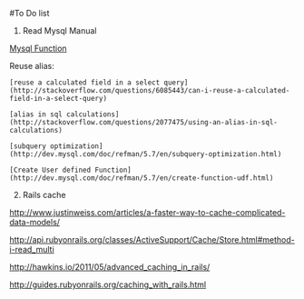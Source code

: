 #To Do list

1. Read Mysql Manual

  [Mysql Function](http://dev.mysql.com/doc/refman/5.7/en/functions.html)
  
  Reuse alias:
  
    [reuse a calculated field in a select query](http://stackoverflow.com/questions/6085443/can-i-reuse-a-calculated-field-in-a-select-query)
    
    [alias in sql calculations](http://stackoverflow.com/questions/2077475/using-an-alias-in-sql-calculations)
    
    [subquery optimization](http://dev.mysql.com/doc/refman/5.7/en/subquery-optimization.html)
    
    [Create User defined Function](http://dev.mysql.com/doc/refman/5.7/en/create-function-udf.html)
    
2. Rails cache

  http://www.justinweiss.com/articles/a-faster-way-to-cache-complicated-data-models/
  
  http://api.rubyonrails.org/classes/ActiveSupport/Cache/Store.html#method-i-read_multi
  
  http://hawkins.io/2011/05/advanced_caching_in_rails/
  
  http://guides.rubyonrails.org/caching_with_rails.html
